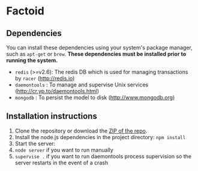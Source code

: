 # Factoid


## Dependencies

You can install these dependencies using your system's package manager, such as `apt-get` or `brew`. **These dependencies must be installed prior to running the system.**

* `redis` (>=v2.6): The redis DB which is used for managing transactions by `racer` (http://redis.io)
* `daemontools` : To manage and supervise Unix services (http://cr.yp.to/daemontools.html)
* `mongodb` : To persist the model to disk (http://www.mongodb.org)


## Installation instructions

1. Clone the repository or download the [ZIP of the repo](https://github.com/PathwayCommons/factoid/zipball/master).
1. Install the node.js dependencies in the project directory: `npm install`
1. Start the server: 
 1. `node server` if you want to run manually
 1. `supervise .` if you want to run daemontools process supervision so the server restarts in the event of a crash